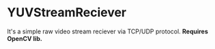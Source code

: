 # YUVStreamReciever
It's a simple raw video stream reciever via TCP/UDP protocol.
**Requires OpenCV lib.**

